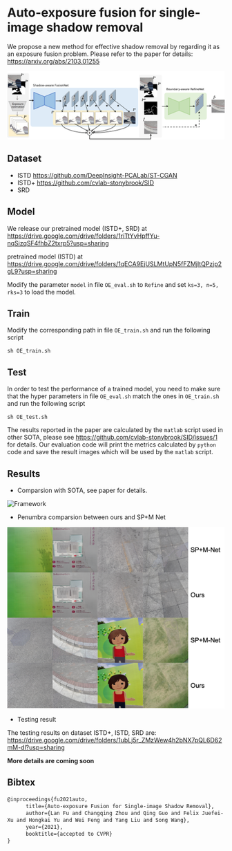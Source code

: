 # Auto-exposure fusion for single-image shadow removal
We propose a new method for effective shadow removal by regarding it as an exposure fusion problem. Please refer to the paper for details: https://arxiv.org/abs/2103.01255

![Framework](./images/framework.png)

## Dataset

- ISTD https://github.com/DeepInsight-PCALab/ST-CGAN
- ISTD+ https://github.com/cvlab-stonybrook/SID
- SRD

## Model

We release our pretrained model (ISTD+, SRD) at https://drive.google.com/drive/folders/1riTtYvHpffYu-nqSizqSF4fhbZ2txrp5?usp=sharing

pretrained model (ISTD) at https://drive.google.com/drive/folders/1qECA9EjUSLMtUpN5fFZMjltQPzjp2gL9?usp=sharing

Modify the parameter `model` in file `OE_eval.sh` to `Refine` and set `ks=3, n=5, rks=3` to load the model.

## Train

Modify the corresponding path in file `OE_train.sh` and run the following script

```shell
sh OE_train.sh
```


## Test

In order to test the performance of a trained model, you need to make sure that the hyper parameters in file `OE_eval.sh` match the ones in `OE_train.sh` and run the following script

```shell
sh OE_test.sh
```

The results reported in the paper are calculated by the `matlab` script used in other SOTA, please see https://github.com/cvlab-stonybrook/SID/issues/1 for details. Our evaluation code will print the metrics calculated by `python` code and save the result images which will be used by the `matlab` script.

## Results

- Comparsion with SOTA, see paper for details.

![Framework](./images/vis_compare.png)


- Penumbra comparsion between ours and SP+M Net

![Framework](./images/edge_comparsion.png)

- Testing result

The testing results on dataset ISTD+, ISTD, SRD are:
https://drive.google.com/drive/folders/1ubLj5r_ZMzWew4h2bNX7pQL6D62mM-dl?usp=sharing


**More details are coming soon**

## Bibtex

```
@inproceedings{fu2021auto,
      title={Auto-exposure Fusion for Single-image Shadow Removal}, 
      author={Lan Fu and Changqing Zhou and Qing Guo and Felix Juefei-Xu and Hongkai Yu and Wei Feng and Yang Liu and Song Wang},
      year={2021},
      booktitle={accepted to CVPR}
}
```
